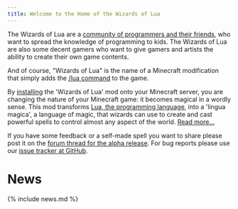 ```yaml
---
title: Welcome to the Home of the Wizards of Lua
---
```

The Wizards of Lua are a [community of programmers and their friends](/members.html),
who want to spread the knowledge of programming to kids.
The Wizards of Lua are also some decent gamers
who want to give gamers and artists the ability to create their own game contents.

And of course, "Wizards of Lua" is the name of a Minecraft
modification that simply adds the [/lua&nbsp;command](/lua-command.html) to the game.

By [installing](/installation.html) the 'Wizards of Lua' mod
onto your Minecraft server, you are changing the nature of your Minecraft
game: it becomes magical in a wordly sense.
This mod transforms [Lua, the programming language](https://www.lua.org),
into a 'lingua magica', a language of magic, that wizards can use to create
and cast powerful spells to control almost any aspect of the world.
[Read more...](/introduction.html)

If you have some feedback or a self-made spell you want to share please post it on the [forum thread for the alpha release](http://www.minecraftforum.net/forums/mapping-and-modding/minecraft-mods/2855015).
For bug reports please use our [issue tracker at GitHub](https://github.com/wizards-of-lua/wizards-of-lua/issues).


# News
{% include news.md %}
